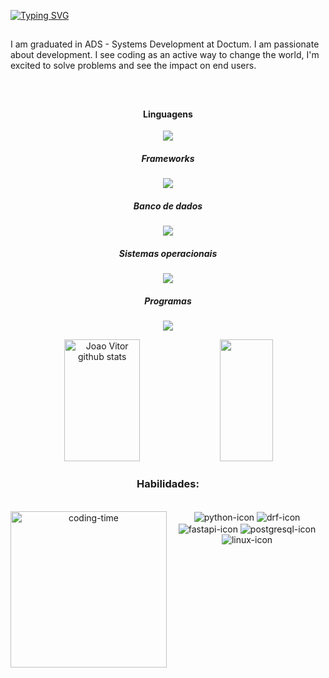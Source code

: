 
[![Typing SVG](https://readme-typing-svg.herokuapp.com/?color=7FFFD4&size=35&center=true&vCenter=true&width=1000&lines=HELLO,+My+name+is+João+Cesar;I'm+25+years+old;I'm+from+Brazil;I+am+currently+studying+Systems+Development;Be+Welcome!+:%29)](https://git.io/typing-svg) 
##

<p>I am graduated in ADS - Systems Development at Doctum. I am passionate about development. I see coding as an active way to change the world, I'm excited to solve problems and see the impact on end users.</p>

</br>

##


<h4 align="center">Linguagens</h4>
<p align="center">
  <a href='https://skillicons.dev'>
    <img src='https://skillicons.dev/icons?i=html,css,js,python,php,c'/>
  </a>

<h5 align="center">Frameworks</h4>
<p align="center">
  <a href='https://skillicons.dev'>
    <img src='https://skillicons.dev/icons?i=django,tailwind,net'/>
  </a>
 
<h5 align="center">Banco de dados</h4>
<p align="center">
  <a href='https://skillicons.dev'>
    <img src='https://skillicons.dev/icons?i=mysql,sqlite,postgres'/>
  </a>

   <h5 align="center">Sistemas operacionais</h4>
<p align="center">
  <a href='https://skillicons.dev'>
    <img src='https://skillicons.dev/icons?i=linux,windows,apple'/>
  </a>

 <h5 align="center">Programas</h4>
<p align="center">
  <a href='https://skillicons.dev'>
    <img src='https://skillicons.dev/icons?i=vscode,postman'/>
  </a>


<div align="center">  
  <img width="49%" height="195px" src="https://github-readme-stats.vercel.app/api?username=joaocesarz&show_icons=true&count_private=true&hide_border=true&title_color=FFFAFA&icon_color=7FFFD4&text_color=c9d1d9&bg_color=0D0D0D" alt="Joao Vitor github stats" /> 
  <img width="41%" height="195px" src="https://github-readme-stats.vercel.app/api/top-langs/?username=joaocesarz&layout=compact&hide_border=true&title_color=FFFAFA&text_color=7FFFD3&bg_color=0D0D0D" />

### Habilidades:
<div style="display: inline_block"><br>
  <img align="left" height="250" alt="coding-time" src="code.gif">
  <img align= "center" alt="python-icon" src="https://img.shields.io/badge/Python-07436e?style=for-the-badge&logo=python&logoColor=yellow">
  <img align= "center" alt="drf-icon" src="https://img.shields.io/badge/Django%20REST%20Framework-802D2D?style=for-the-badge&logo=django&logoColor=white">
  <img align= "center" alt="fastapi-icon" src="https://img.shields.io/badge/FastAPI-254B33?style=for-the-badge&logo=fastapi&logoColor=white">
  <img align="center" alt="postgresql-icon" src="https://img.shields.io/badge/PostgreSQL-316192?style=for-the-badge&logo=postgresql&logoColor=white">
  <img align= "center" alt="linux-icon" src="https://img.shields.io/badge/Linux-black?style=for-the-badge&logo=linux&logoColor=white">
</div>

##
##
